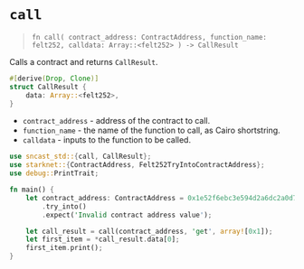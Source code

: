 # `call`

> `fn call(
    contract_address: ContractAddress, function_name: felt252, calldata: Array::<felt252>
) -> CallResult`

Calls a contract and returns `CallResult`.

```rust
#[derive(Drop, Clone)]
struct CallResult {
    data: Array::<felt252>,
}
```

- `contract_address` - address of the contract to call.
- `function_name` - the name of the function to call, as Cairo shortstring.
- `calldata` - inputs to the function to be called.

```rust
use sncast_std::{call, CallResult};
use starknet::{ContractAddress, Felt252TryIntoContractAddress};
use debug::PrintTrait;

fn main() {
    let contract_address: ContractAddress = 0x1e52f6ebc3e594d2a6dc2a0d7d193cb50144cfdfb7fdd9519135c29b67e427
        .try_into()
        .expect('Invalid contract address value');

    let call_result = call(contract_address, 'get', array![0x1]);
    let first_item = *call_result.data[0];
    first_item.print();
}
```
